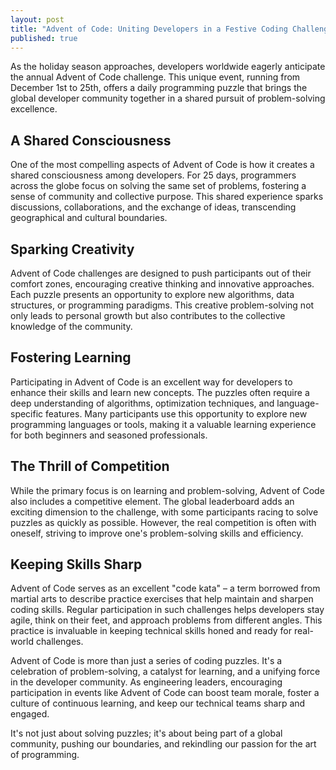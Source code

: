 ```yaml
---
layout: post
title: "Advent of Code: Uniting Developers in a Festive Coding Challenge"
published: true
---
```


As the holiday season approaches, developers worldwide eagerly anticipate the annual Advent of Code challenge. This unique event, running from December 1st to 25th, 
offers a daily programming puzzle that brings the global developer community together in a shared pursuit of problem-solving excellence.

## A Shared Consciousness

One of the most compelling aspects of Advent of Code is how it creates a shared consciousness among developers. For 25 days, programmers across the globe focus on 
solving the same set of problems, fostering a sense of community and collective purpose. This shared experience sparks discussions, collaborations, and the exchange of ideas, 
transcending geographical and cultural boundaries.

## Sparking Creativity

Advent of Code challenges are designed to push participants out of their comfort zones, encouraging creative thinking and innovative approaches. Each puzzle presents an opportunity 
to explore new algorithms, data structures, or programming paradigms. This creative problem-solving not only leads to personal growth but also contributes to the collective knowledge of the community.

## Fostering Learning

Participating in Advent of Code is an excellent way for developers to enhance their skills and learn new concepts. The puzzles often require a deep understanding of algorithms, 
optimization techniques, and language-specific features. Many participants use this opportunity to explore new programming languages or tools, making it a valuable learning experience 
for both beginners and seasoned professionals.

## The Thrill of Competition

While the primary focus is on learning and problem-solving, Advent of Code also includes a competitive element. The global leaderboard adds an exciting dimension to the challenge, 
with some participants racing to solve puzzles as quickly as possible. However, the real competition is often with oneself, striving to improve one's problem-solving skills and efficiency.

## Keeping Skills Sharp

Advent of Code serves as an excellent "code kata" – a term borrowed from martial arts to describe practice exercises that help maintain and sharpen coding skills. Regular participation in such 
challenges helps developers stay agile, think on their feet, and approach problems from different angles. This practice is invaluable in keeping technical skills honed and ready for real-world challenges.

Advent of Code is more than just a series of coding puzzles. It's a celebration of problem-solving, a catalyst for learning, and a unifying force in the developer community. As engineering leaders, 
encouraging participation in events like Advent of Code can boost team morale, foster a culture of continuous learning, and keep our technical teams sharp and engaged.

It's not just about solving puzzles; it's about being part of a global community, pushing our boundaries, and rekindling our passion for the art of programming.
